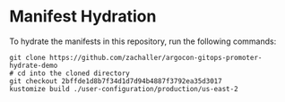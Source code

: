 # Manifest Hydration

To hydrate the manifests in this repository, run the following commands:

```shell
git clone https://github.com/zachaller/argocon-gitops-promoter-hydrate-demo
# cd into the cloned directory
git checkout 2bffde1d8b7f34d1d7d94b4887f3792ea35d3017
kustomize build ./user-configuration/production/us-east-2
```
